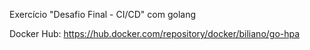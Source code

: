 Exercício "Desafio Final - CI/CD" com golang

Docker Hub: https://hub.docker.com/repository/docker/biliano/go-hpa
